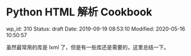 # Python HTML 解析 Cookbook


wp_id: 310
Status: draft
Date: 2019-09-19 08:53:10
Modified: 2020-05-16 10:50:57


虽然最常用的库是 lxml 了，但是有一些库还是需要的，这里总结一下。